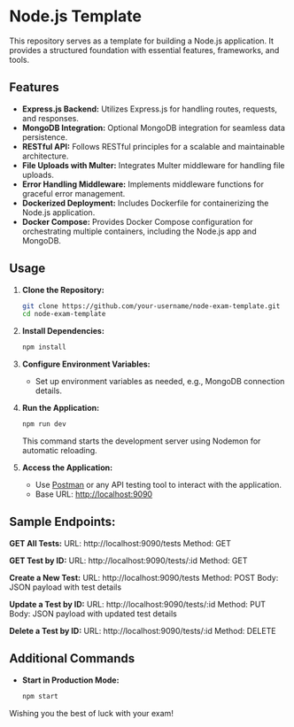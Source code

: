 # Node.js Template

This repository serves as a template for building a Node.js application. It provides a structured foundation with essential features, frameworks, and tools.

## Features

- **Express.js Backend:** Utilizes Express.js for handling routes, requests, and responses.
- **MongoDB Integration:** Optional MongoDB integration for seamless data persistence.
- **RESTful API:** Follows RESTful principles for a scalable and maintainable architecture.
- **File Uploads with Multer:** Integrates Multer middleware for handling file uploads.
- **Error Handling Middleware:** Implements middleware functions for graceful error management.
- **Dockerized Deployment:** Includes Dockerfile for containerizing the Node.js application.
- **Docker Compose:** Provides Docker Compose configuration for orchestrating multiple containers, including the Node.js app and MongoDB.

## Usage

1. **Clone the Repository:**
   ```bash
   git clone https://github.com/your-username/node-exam-template.git
   cd node-exam-template
   ```

2. **Install Dependencies:**
   ```bash
   npm install
   ```

3. **Configure Environment Variables:**
   - Set up environment variables as needed, e.g., MongoDB connection details.

4. **Run the Application:**
   ```bash
   npm run dev
   ```

   This command starts the development server using Nodemon for automatic reloading.

5. **Access the Application:**
   - Use [Postman](https://www.postman.com/) or any API testing tool to interact with the application.
   - Base URL: [http://localhost:9090](http://localhost:9090)

## Sample Endpoints:

**GET All Tests:**
URL: http://localhost:9090/tests
Method: GET

**GET Test by ID:**
URL: http://localhost:9090/tests/:id
Method: GET

**Create a New Test:**
URL: http://localhost:9090/tests
Method: POST
Body: JSON payload with test details

**Update a Test by ID:**
URL: http://localhost:9090/tests/:id
Method: PUT
Body: JSON payload with updated test details

**Delete a Test by ID:**
URL: http://localhost:9090/tests/:id
Method: DELETE

## Additional Commands

- **Start in Production Mode:**
  ```bash
  npm start
  ```

Wishing you the best of luck with your exam!
